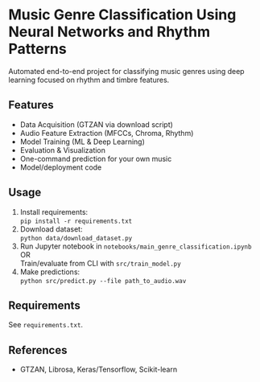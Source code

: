 # Music Genre Classification Using Neural Networks and Rhythm Patterns

Automated end-to-end project for classifying music genres using deep learning focused on rhythm and timbre features.

## Features
- Data Acquisition (GTZAN via download script)
- Audio Feature Extraction (MFCCs, Chroma, Rhythm)
- Model Training (ML & Deep Learning)
- Evaluation & Visualization
- One-command prediction for your own music
- Model/deployment code

## Usage
1. Install requirements:  
   `pip install -r requirements.txt`
2. Download dataset:  
   `python data/download_dataset.py`
3. Run Jupyter notebook in `notebooks/main_genre_classification.ipynb` OR  
   Train/evaluate from CLI with `src/train_model.py`
4. Make predictions:  
   `python src/predict.py --file path_to_audio.wav`

## Requirements
See `requirements.txt`.

## References
- GTZAN, Librosa, Keras/Tensorflow, Scikit-learn
